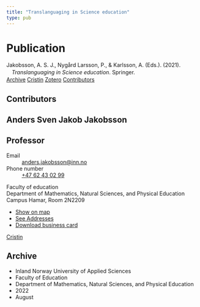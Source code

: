 ```yaml
---
title: "Translanguaging in Science education"
type: pub
---
```

<h1>Publication</h1>
<article id="csl-bib-container-Y3DYYHUE" class="csl-bib-container">
  <div class="csl-bib-body" style="line-height: 1.35; padding-left: 1em; text-indent:-1em;">
  <div class="csl-entry">Jakobsson, A. S. J., Nyg&#xE5;rd Larsson, P., &amp; Karlsson, A. (Eds.). (2021). <i>Translanguaging in Science education</i>. Springer.</div>
</div>
  <div class="csl-bib-buttons">
    <a href="#taxonomy-article-Y3DYYHUE" class="csl-bib-button">Archive</a>
    <a href="https://app.cristin.no/results/show.jsf?id=2047151" alt="Cristin URL" class="csl-bib-button">Cristin</a>
    <a href="http://zotero.org/groups/5022929/items/Y3DYYHUE" alt="Zotero URL" class="csl-bib-button">Zotero</a>
    <a href="#contributors-article-Y3DYYHUE" class="csl-bib-button">Contributors</a>
  </div>
  <div id="csl-bib-meta-container-Y3DYYHUE"></div>
</article>
<div id="csl-bib-meta-Y3DYYHUE" class="csl-bib-meta">
  <article id="contributors-article-Y3DYYHUE" class="contributors-article">
    <h1>Contributors</h1>
    <div class="personas">
<div class="vrtx-hinn-person-card">
<div class="photo">
<i class="lar la-user-circle missing-person"></i>
</div>
<div class="info">
<hgroup><h1>Anders Sven Jakob Jakobsson</h1>
<h2>Professor</h2>
</hgroup><dl>
<dt>Email</dt>
<dd>
<a href="mailto:anders.jakobsson@inn.no">anders.jakobsson@inn.no</a>
</dd>
<dt>Phone number</dt>
<dd><a href="tel:+4762430299">
+47 62 43 02 99
</a></dd>
</dl>
<p>
Faculty of education<br>
Department of Mathematics, Natural Sciences, and Physical Education<br>
Campus Hamar,
Room 2N2209
</p>
<ul class="vrtx-hinn-links">
<li><a href="https://www.google.com/maps?q=60.79677,11.07358">Show on map</a></li>
<li><a href="https://www.inn.no/english/find-an-employee/anders-jakobsson.html#vrtx-hinn-addresses">See Addresses</a></li>
<li><a href="https://www.inn.no/english/find-an-employee/anders-jakobsson.html?vrtx=vcf">Download business card</a></li>
</ul>
</div>
</div>
<a href="https://app.cristin.no/persons/show.jsf?id=1314928" alt="Cristin URL" class="personas-cristin">Cristin</a>
</div>
  </article>
  <article id="taxonomy-article-Y3DYYHUE" class="taxonomy-article">
    <h1>Archive</h1>
    <ul>
      <li>Inland Norway University of Applied Sciences</li>
      <li>Faculty of Education</li>
      <li>Department of Mathematics, Natural Sciences, and Physical Education</li>
      <li>2022</li>
      <li>August</li>
    </ul>
  </article>
</div>
